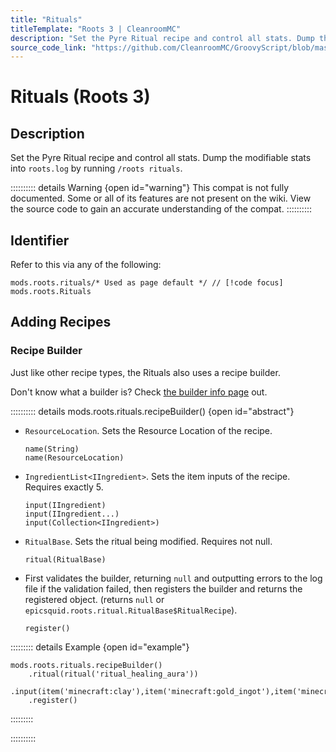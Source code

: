 ```yaml
---
title: "Rituals"
titleTemplate: "Roots 3 | CleanroomMC"
description: "Set the Pyre Ritual recipe and control all stats. Dump the modifiable stats into `roots.log` by running `/roots rituals`."
source_code_link: "https://github.com/CleanroomMC/GroovyScript/blob/master/src/main/java/com/cleanroommc/groovyscript/compat/mods/roots/Rituals.java"
---
```


# Rituals (Roots 3)

## Description

Set the Pyre Ritual recipe and control all stats. Dump the modifiable stats into `roots.log` by running `/roots rituals`.

:::::::::: details Warning {open id="warning"}
This compat is not fully documented. Some or all of its features are not present on the wiki. View the source code to gain an accurate understanding of the compat.
::::::::::

## Identifier

Refer to this via any of the following:

```groovy:no-line-numbers {1}
mods.roots.rituals/* Used as page default */ // [!code focus]
mods.roots.Rituals
```


## Adding Recipes

### Recipe Builder

Just like other recipe types, the Rituals also uses a recipe builder.

Don't know what a builder is? Check [the builder info page](../../getting_started/builder.md) out.

:::::::::: details mods.roots.rituals.recipeBuilder() {open id="abstract"}
- `ResourceLocation`. Sets the Resource Location of the recipe.

    ```groovy:no-line-numbers
    name(String)
    name(ResourceLocation)
    ```

- `IngredientList<IIngredient>`. Sets the item inputs of the recipe. Requires exactly 5.

    ```groovy:no-line-numbers
    input(IIngredient)
    input(IIngredient...)
    input(Collection<IIngredient>)
    ```

- `RitualBase`. Sets the ritual being modified. Requires not null.

    ```groovy:no-line-numbers
    ritual(RitualBase)
    ```

- First validates the builder, returning `null` and outputting errors to the log file if the validation failed, then registers the builder and returns the registered object. (returns `null` or `epicsquid.roots.ritual.RitualBase$RitualRecipe`).

    ```groovy:no-line-numbers
    register()
    ```

::::::::: details Example {open id="example"}
```groovy:no-line-numbers
mods.roots.rituals.recipeBuilder()
    .ritual(ritual('ritual_healing_aura'))
    .input(item('minecraft:clay'),item('minecraft:gold_ingot'),item('minecraft:gold_ingot'),item('minecraft:gold_ingot'),item('minecraft:gold_ingot'))
    .register()
```

:::::::::

::::::::::
